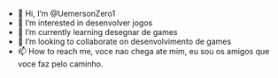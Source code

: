 - 👋 Hi, I’m @UemersonZero1
- 👀 I’m interested in desenvolver jogos
- 🌱 I’m currently learning desegnar de games
- 💞️ I’m looking to collaborate on desenvolvimento de games
- 📫 How to reach me, voce nao chega ate mim, eu sou os amigos que voce faz pelo caminho.

<!---
UemersonZero1/UemersonZero1 is a ✨ special ✨ repository because its `README.md` (this file) appears on your GitHub profile.
You can click the Preview link to take a look at your changes.
--->

